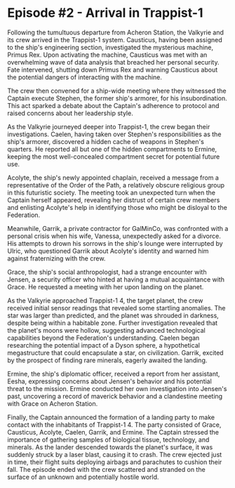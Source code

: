 # Episode #2 - Arrival in Trappist-1

Following the tumultuous departure from Acheron Station, the Valkyrie and its crew arrived in the Trappist-1 system. Causticus, having been assigned to the ship's engineering section, investigated the mysterious machine, Primus Rex. Upon activating the machine, Causticus was met with an overwhelming wave of data analysis that breached her personal security. Fate intervened, shutting down Primus Rex and warning Causticus about the potential dangers of interacting with the machine.

The crew then convened for a ship-wide meeting where they witnessed the Captain execute Stephen, the former ship's armorer, for his insubordination. This act sparked a debate about the Captain's adherence to protocol and raised concerns about her leadership style.

As the Valkyrie journeyed deeper into Trappist-1, the crew began their investigations. Caelen, having taken over Stephen's responsibilities as the ship's armorer, discovered a hidden cache of weapons in Stephen's quarters. He reported all but one of the hidden compartments to Ermine, keeping the most well-concealed compartment secret for potential future use.

Acolyte, the ship's newly appointed chaplain, received a message from a representative of the Order of the Path, a relatively obscure religious group in this futuristic society. The meeting took an unexpected turn when the Captain herself appeared, revealing her distrust of certain crew members and enlisting Acolyte's help in identifying those who might be disloyal to the Federation.

Meanwhile, Garrik, a private contractor for GalMinCo, was confronted with a personal crisis when his wife, Vanessa, unexpectedly asked for a divorce. His attempts to drown his sorrows in the ship's lounge were interrupted by Ulric, who questioned Garrik about Acolyte's identity and warned him against fraternizing with the crew.

Grace, the ship's social anthropologist, had a strange encounter with Jensen, a security officer who hinted at having a mutual acquaintance with Grace. He requested a meeting with her upon landing on the planet.

As the Valkyrie approached Trappist-1 4, the target planet, the crew received initial sensor readings that revealed some startling anomalies. The star was larger than predicted, and the planet was shrouded in darkness, despite being within a habitable zone. Further investigation revealed that the planet's moons were hollow, suggesting advanced technological capabilities beyond the Federation's understanding. Caelen began researching the potential impact of a Dyson sphere, a hypothetical megastructure that could encapsulate a star, on civilization. Garrik, excited by the prospect of finding rare minerals, eagerly awaited the landing.

Ermine, the ship's diplomatic officer, received a report from her assistant, Eesha, expressing concerns about Jensen's behavior and his potential threat to the mission. Ermine conducted her own investigation into Jensen's past, uncovering a record of maverick behavior and a clandestine meeting with Grace on Acheron Station.

Finally, the Captain announced the formation of a landing party to make contact with the inhabitants of Trappist-1 4. The party consisted of Grace, Causticus, Acolyte, Caelen, Garrik, and Ermine. The Captain stressed the importance of gathering samples of biological tissue, technology, and minerals. As the lander descended towards the planet's surface, it was suddenly struck by a laser blast, causing it to crash. The crew ejected just in time, their flight suits deploying airbags and parachutes to cushion their fall. The episode ended with the crew scattered and stranded on the surface of an unknown and potentially hostile world.